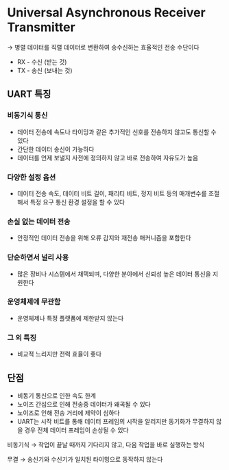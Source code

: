 # Universal Asynchronous Receiver Transmitter

→ 병렬 데이터를 직렬 데이터로 변환하여 송수신하는 효율적인 전송 수단이다

- RX - 수신 (받는 것)
- TX - 송신 (보내는 것)

## UART 특징

### 비동기식 통신

- 데이터 전송에 속도나 타이밍과 같은 추가적인 신호를 전송하지 않고도 통신할 수 있다
- 간단한 데이터 송신이 가능하다
- 데이터를 언제 보낼지 사전에 정의하지 않고 바로 전송하여 자유도가 높음

### 다양한 설정 옵션

- 데이터 전송 속도, 데이터 비트 길이, 패리티 비트, 정지 비트 등의 매개변수를 조절해서 특정 요구 통신 환경 설정을 할 수 있다

### 손실 없는 데이터 전송

- 안정적인 데이터 전송을 위해 오류 감지와 재전송 매커니즘을 포함한다

### 단순하면서 널리 사용

- 많은 장비나 시스템에서 채택되며, 다양한 분야에서 신뢰성 높은 데이터 통신을 지원한다

### 운영체제에 무관함

- 운영체제나 특정 플랫폼에 제한받지 않는다

### 그 외 특징

- 비교적 느리지만 전력 효율이 좋다

## 단점

- 비동기 통신으로 인한 속도 한계
- 노이즈 간섭으로 인해 전송중 데이터가 왜곡될 수 있다
- 노이즈로 인해 전송 거리에 제약이 심하다
- UART는 시작 비트를 통해 데이터 프레임의 시작을 알리지만 동기화가 무결하지 않을 경우 전체 데이터 프레임이 손상될 수 있다



<aside>

비동기식 → 작업이 끝날 때까지 기다리지 않고, 다음 작업을 바로 실행하는 방식

무결 → 송신기와 수신기가 일치된 타이밍으로 동작하지 않는다

</aside>
